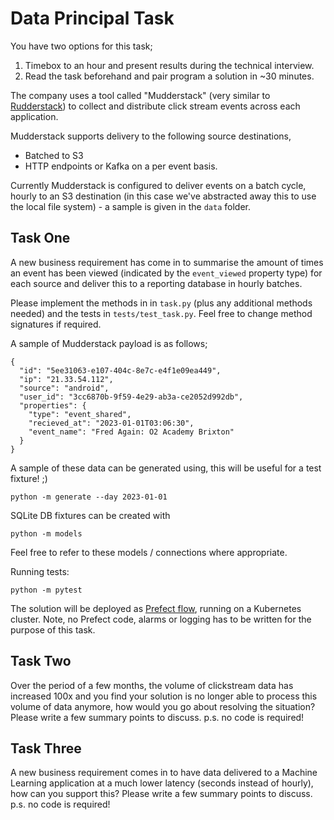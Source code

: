 # Data Principal Task

You have two options for this task;
1) Timebox to an hour and present results during the technical interview.
2) Read the task beforehand and pair program a solution in ~30 minutes.

The company uses a tool called "Mudderstack" (very similar to [Rudderstack](https://www.rudderstack.com/)) to collect and distribute click stream events across each application.

Mudderstack supports delivery to the following source destinations,
- Batched to S3
- HTTP endpoints or Kafka on a per event basis.

Currently Mudderstack is configured to deliver events on a batch cycle, hourly to an S3 destination (in this case we've abstracted away this to use the local file system) - a sample is given in the `data` folder.


## Task One
A new business requirement has come in to summarise the amount of times an event has been viewed (indicated by the `event_viewed` property type) for each source and deliver this to a reporting database in hourly batches.

Please implement the methods in in `task.py` (plus any additional methods needed) and the tests in `tests/test_task.py`.
Feel free to change method signatures if required.

A sample of Mudderstack payload is as follows;
```
{
  "id": "5ee31063-e107-404c-8e7c-e4f1e09ea449",
  "ip": "21.33.54.112",
  "source": "android",
  "user_id": "3cc6870b-9f59-4e29-ab3a-ce2052d992db",
  "properties": {
    "type": "event_shared",
    "recieved_at": "2023-01-01T03:06:30",
    "event_name": "Fred Again: O2 Academy Brixton"
  }
}
```

A sample of these data can be generated using, this will be useful for a test fixture! ;)
```
python -m generate --day 2023-01-01
```

SQLite DB fixtures can be created with
```
python -m models
```
Feel free to refer to these models / connections where appropriate.

Running tests:
```
python -m pytest
````

The solution will be deployed as [Prefect flow](https://www.prefect.io/), running on a Kubernetes cluster. Note, no Prefect code, alarms or logging has to be written for the purpose of this task.


## Task Two
Over the period of a few months, the volume of clickstream data has increased 100x and you find your solution is no longer able to process this volume of data anymore, how would you go about resolving the situation?  Please write a few summary points to discuss. p.s. no code is required!


## Task Three
A new business requirement comes in to have data delivered to a Machine Learning application at a much lower latency (seconds instead of hourly), how can you support this?  Please write a few summary points to discuss. p.s. no code is required!
